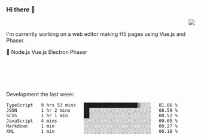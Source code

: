 ### Hi there 👋

<img align="right" src="https://github-readme-stats.vercel.app/api?username=jasonpanggo"/>

<br>
<p align="left">
I'm currently working on a web editor making H5 pages using Vue.js and Phaser.
</p>
<p align="left">
📖 Node.js Vue.js Electron Phaser
</p>
<br>
<br>
<br>
<br>

Development the last week:
<!--START_SECTION:waka-->

```text
TypeScript   9 hrs 53 mins   ████████████████████▒░░░░   81.66 %
JSON         1 hr 2 mins     ██░░░░░░░░░░░░░░░░░░░░░░░   08.59 %
SCSS         1 hr 1 min      ██░░░░░░░░░░░░░░░░░░░░░░░   08.52 %
JavaScript   4 mins          ░░░░░░░░░░░░░░░░░░░░░░░░░   00.65 %
Markdown     1 min           ░░░░░░░░░░░░░░░░░░░░░░░░░   00.27 %
XML          1 min           ░░░░░░░░░░░░░░░░░░░░░░░░░   00.18 %
```

<!--END_SECTION:waka-->

<!--
**JASONPANGGO/jasonpanggo** is a ✨ _special_ ✨ repository because its `README.md` (this file) appears on your GitHub profile.

Here are some ideas to get you started:

- 🔭 I’m currently working on ...
- 🌱 I’m currently learning ...
- 👯 I’m looking to collaborate on ...
- 🤔 I’m looking for help with ...
- 💬 Ask me about ...
- 📫 How to reach me: ...
- 😄 Pronouns: ...
- ⚡ Fun fact: ...
-->
